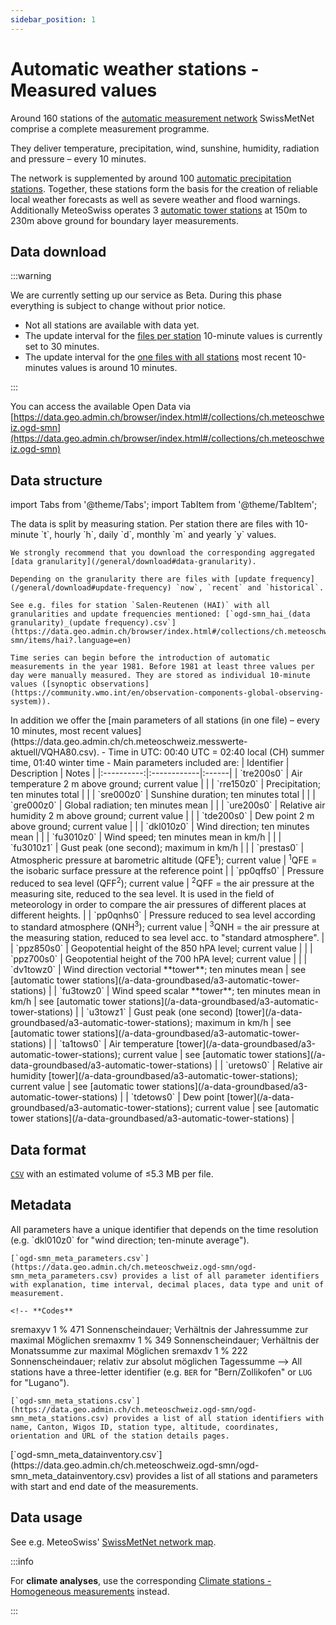 ```yaml
---
sidebar_position: 1
---
```


# Automatic weather stations - Measured values

Around 160 stations of the [automatic measurement network](https://www.meteoswiss.admin.ch/weather/measurement-systems/land-based-stations/automatic-measurement-network.html) SwissMetNet comprise a complete measurement programme.

They deliver temperature, precipitation, wind, sunshine, humidity, radiation and pressure – every 10 minutes.

The network is supplemented by around 100 [automatic precipitation stations](/a-data-groundbased/a2-automatic-precipitation-stations). Together, these stations form the basis for the creation of reliable local weather forecasts as well as severe weather and flood warnings. Additionally MeteoSwiss operates 3 [automatic tower stations](/a-data-groundbased/a3-automatic-tower-stations) at 150m to 230m above ground for boundary layer measurements.

## Data download

:::warning

We are currently setting up our service as Beta. During this phase everything is subject to change without prior notice.
- Not all stations are available with data yet. 
- The update interval for the [files per station](/a-data-groundbased/a1-automatic-weather-stations?data-structure=files-per-station) 10-minute values is currently set to 30 minutes.
- The update interval for the [one files with all stations](/a-data-groundbased/a1-automatic-weather-stations?data-structure=one-file-with-all-stations) most recent 10-minutes values is around 10 minutes.

:::

You can access the available Open Data via [https://data.geo.admin.ch/browser/index.html#/collections/ch.meteoschweiz.ogd-smn](https://data.geo.admin.ch/browser/index.html#/collections/ch.meteoschweiz.ogd-smn)

## Data structure

import Tabs from '@theme/Tabs';
import TabItem from '@theme/TabItem';

<Tabs queryString="data-structure">
  <TabItem value="files-per-station" label="Files per station">
    The data is split by measuring station. Per station there are files with 10-minute `t`, hourly `h`, daily `d`, monthly `m` and yearly `y` values.

    We strongly recommend that you download the corresponding aggregated [data granularity](/general/download#data-granularity).
   
    Depending on the granularity there are files with [update frequency](/general/download#update-frequency) `now`, `recent` and `historical`.
    
    See e.g. files for station `Salen-Reutenen (HAI)` with all granularities and update frequencies mentioned: [`ogd-smn_hai_(data granularity)_(update frequency).csv`](https://data.geo.admin.ch/browser/index.html#/collections/ch.meteoschweiz.ogd-smn/items/hai?.language=en)
    
    Time series can begin before the introduction of automatic measurements in the year 1981. Before 1981 at least three values per day were manually measured. They are stored as individual 10-minute values ([synoptic observations](https://community.wmo.int/en/observation-components-global-observing-system)).
  </TabItem>
  <TabItem value="one-file-with-all-stations" label="One file with all stations">
    In addition we offer the [main parameters of all stations (in one file) – every 10 minutes, most recent values](https://data.geo.admin.ch/ch.meteoschweiz.messwerte-aktuell/VQHA80.csv).
    - Time in UTC: 00:40 UTC = 02:40 local (CH) summer time, 01:40 winter time
    - Main parameters included are:
      | Identifier | Description | Notes |
      |:----------:|:------------|:------|
      | `tre200s0` | Air temperature 2 m above ground; current value |  |  
      | `rre150z0` | Precipitation; ten minutes total |  | 
      | `sre000z0` | Sunshine duration; ten minutes total |  | 
      | `gre000z0` | Global radiation; ten minutes mean |  | 
      | `ure200s0` | Relative air humidity 2 m above ground; current value |  | 
      | `tde200s0` | Dew point 2 m above ground; current value |  | 
      | `dkl010z0` | Wind direction; ten minutes mean |  | 
      | `fu3010z0` | Wind speed; ten minutes mean in km/h |  | 
      | `fu3010z1` | Gust peak (one second); maximum in km/h |  | 
      | `prestas0` | Atmospheric pressure at barometric altitude (QFE<sup>1</sup>); current value | <sup>1</sup>QFE = the isobaric surface pressure at the reference point | 
      | `pp0qffs0` |  Pressure reduced to sea level (QFF<sup>2</sup>); current value | <sup>2</sup>QFF = the air pressure at the measuring site, reduced to the sea level. It is used in the field of meteorology in order to ­compare the air pressures of different places at different heights. | 
      | `pp0qnhs0` | Pressure reduced to sea level according to standard atmosphere (QNH<sup>3</sup>); current value | <sup>3</sup>QNH = the air pressure at the measuring station, reduced to sea level acc. to "standard atmosphere". | 
      | `ppz850s0` | Geopotential height of the 850 hPA level; current value |  | 
      | `ppz700s0` | Geopotential height of the 700 hPA level; current value |  | 
      | `dv1towz0` | Wind direction vectorial **tower**; ten minutes mean | see [automatic tower stations](/a-data-groundbased/a3-automatic-tower-stations) | 
      | `fu3towz0` | Wind speed scalar **tower**; ten minutes mean in km/h | see [automatic tower stations](/a-data-groundbased/a3-automatic-tower-stations) | 
      | `u3towz1` | Gust peak (one second) [tower](/a-data-groundbased/a3-automatic-tower-stations); maximum in km/h | see [automatic tower stations](/a-data-groundbased/a3-automatic-tower-stations) | 
      | `ta1tows0` | Air temperature [tower](/a-data-groundbased/a3-automatic-tower-stations); current value | see [automatic tower stations](/a-data-groundbased/a3-automatic-tower-stations) | 
      | `uretows0` | Relative air humidity [tower](/a-data-groundbased/a3-automatic-tower-stations); current value | see [automatic tower stations](/a-data-groundbased/a3-automatic-tower-stations) | 
      | `tdetows0` | Dew point [tower](/a-data-groundbased/a3-automatic-tower-stations); current value | see [automatic tower stations](/a-data-groundbased/a3-automatic-tower-stations) | 
  </TabItem>
</Tabs>

## Data format

[`CSV`](https://opendatadocs.meteoswiss.ch/general/download#column-separators-and-decimal-dividers) with an estimated volume of ≤5.3 MB per file.

## Metadata

<Tabs queryString="metadata">
  <TabItem value="parameters" label="Parameter">
    All parameters have a unique identifier that depends on the time resolution (e.g. `dkl010z0` for "wind direction; ten-minute average").
    
    [`ogd-smn_meta_parameters.csv`](https://data.geo.admin.ch/ch.meteoschweiz.ogd-smn/ogd-smn_meta_parameters.csv) provides a list of all parameter identifiers with explanation, time interval, decimal places, data type and unit of measurement.

    <!-- **Codes**
sremaxyv	1 	%	471 	Sonnenscheindauer; Verhältnis der Jahressumme zur maximal Möglichen
sremaxmv	1 	%	349 	Sonnenscheindauer; Verhältnis der Monatssumme zur maximal Möglichen
sremaxdv	1 	%	222 	Sonnenscheindauer; relativ zur absolut möglichen Tagessumme -->
  </TabItem>
  <TabItem value="stations" label="Stations">
    All stations have a three-letter identifier (e.g. `BER` for "Bern/Zollikofen" or `LUG` for "Lugano").
    
    [`ogd-smn_meta_stations.csv`](https://data.geo.admin.ch/ch.meteoschweiz.ogd-smn/ogd-smn_meta_stations.csv) provides a list of all station identifiers with name, Canton, Wigos ID, station type, altitude, coordinates, orientation and URL of the station details pages.
  </TabItem>
  <TabItem value="data-inventory" label="Data inventory">
    [`ogd-smn_meta_datainventory.csv`](https://data.geo.admin.ch/ch.meteoschweiz.ogd-smn/ogd-smn_meta_datainventory.csv) provides a list of all stations and parameters with start and end date of the measurements.
  </TabItem>
</Tabs>

## Data usage

See e.g. MeteoSwiss' [SwissMetNet network map](https://www.meteoswiss.admin.ch/services-and-publications/applications/measurement-values-and-measuring-networks.html#param=messnetz-automatisch&lang=en).

:::info

For **climate analyses**, use the corresponding [Climate stations - Homogeneous measurements](https://opendatadocs.meteoswiss.ch/c-climate-data) instead.

:::
